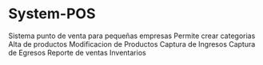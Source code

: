 # System-POS
Sistema punto de venta para pequeñas empresas
Permite crear categorias
Alta de productos
Modificacion de Productos
Captura de Ingresos
Captura de Egresos
Reporte de ventas
Inventarios
